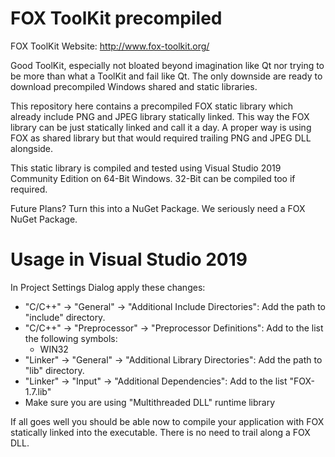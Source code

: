 # FOX ToolKit precompiled
FOX ToolKit Website: http://www.fox-toolkit.org/

Good ToolKit, especially not bloated beyond imagination like Qt nor trying to be
more than what a ToolKit and fail like Qt. The only downside are ready to download
precompiled Windows shared and static libraries.

This repository here contains a precompiled FOX static library which already
include PNG and JPEG library statically linked. This way the FOX library can be
just statically linked and call it a day. A proper way is using FOX as shared
library but that would required trailing PNG and JPEG DLL alongside.

This static library is compiled and tested using Visual Studio 2019 Community Edition
on 64-Bit Windows. 32-Bit can be compiled too if required.

Future Plans? Turn this into a NuGet Package. We seriously need a FOX NuGet Package.

# Usage in Visual Studio 2019

In Project Settings Dialog apply these changes:
- "C/C++" -> "General" -> "Additional Include Directories": Add the path to "include" directory.
- "C/C++" -> "Preprocessor" -> "Preprocessor Definitions": Add to the list the following symbols:
  - WIN32
- "Linker" -> "General" -> "Additional Library Directories": Add the path to "lib" directory.
- "Linker" -> "Input" -> "Additional Dependencies": Add to the list "FOX-1.7.lib"
- Make sure you are using "Multithreaded DLL" runtime library

If all goes well you should be able now to compile your application with FOX
statically linked into the executable. There is no need to trail along a FOX DLL.
